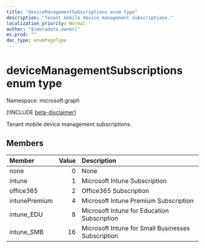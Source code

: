 ```yaml
---
title: "deviceManagementSubscriptions enum type"
description: "Tenant mobile device management subscriptions."
localization_priority: Normal
author: "$(metadata.owner)"
ms.prod: ""
doc_type: enumPageType
---
```


# deviceManagementSubscriptions enum type

Namespace: microsoft.graph

[!INCLUDE [beta-disclaimer](../../includes/beta-disclaimer.md)]

Tenant mobile device management subscriptions.

## Members

| Member        | Value | Description                                        |
| :------------ | ----: | :------------------------------------------------- |
| none          | 0     | None                                               |
| intune        | 1     | Microsoft Intune Subscription                      |
| office365     | 2     | Office365 Subscription                             |
| intunePremium | 4     | Microsoft Intune Premium Subscription              |
| intune_EDU    | 8     | Microsoft Intune for Education Subscription        |
| intune_SMB    | 16    | Microsoft Intune for Small Businesses Subscription |